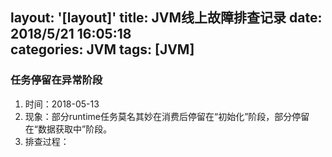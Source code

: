 layout: '[layout]'
title: JVM线上故障排查记录
date: 2018/5/21 16:05:18  
categories: JVM
tags: [JVM]
---
### 任务停留在异常阶段
1. 时间：2018-05-13
2. 现象：部分runtime任务莫名其妙在消费后停留在“初始化”阶段，部分停留在“数据获取中”阶段。
3. 排查过程：

